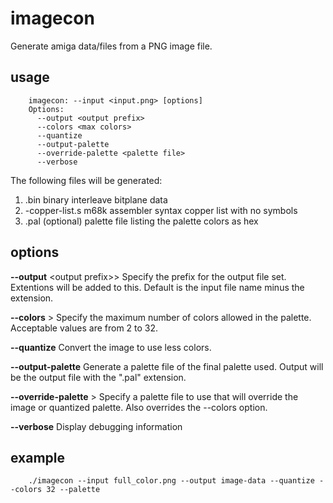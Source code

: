imagecon
========

Generate amiga data/files from a PNG image file.

usage
-----
```
    imagecon: --input <input.png> [options]
    Options:
      --output <output prefix>
      --colors <max colors>
      --quantize
      --output-palette
      --override-palette <palette file>
      --verbose
```

The following files will be generated:
1. <output prefix>.bin		binary interleave bitplane data
2. <output prefix>-copper-list.s 	m68k assembler syntax copper list with no symbols
3. <output prefix>.pal		(optional) palette file listing the palette colors as hex

options
-------
**--output** \<output prefix>>
Specify the prefix for the output file set. Extentions will be added to this. Default is the input file name minus the extension.

**--colors** <max colors>>
Specify the maximum number of colors allowed in the palette. Acceptable values are from 2 to 32.

**--quantize**
Convert the image to use less colors.

**--output-palette**
Generate a palette file of the final palette used. Output will be the output file with the ".pal" extension.

**--override-palette** <palette file>>
Specify a palette file to use that will override the image or quantized palette. Also overrides the --colors option.

**--verbose**
Display debugging information

example
-------
```
    ./imagecon --input full_color.png --output image-data --quantize --colors 32 --palette
```
